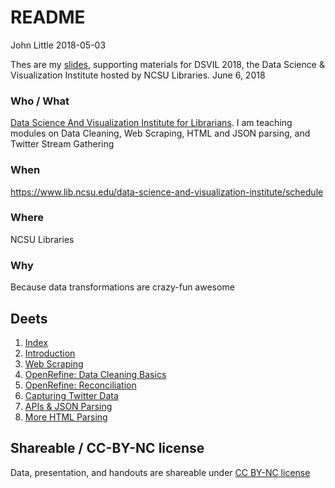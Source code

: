 README
================
John Little
2018-05-03

Thes are my [slides](http://www.johnlittle.info/dsvil2018/), supporting materials for DSVIL 2018, the Data Science & Visualization Institute hosted by NCSU Libraries. June 6, 2018

### Who / What

[Data Science And Visualization Institute for Librarians](https://www.lib.ncsu.edu/data-science-and-visualization-institute/). I am teaching modules on Data Cleaning, Web Scraping, HTML and JSON parsing, and Twitter Stream Gathering

### When

<https://www.lib.ncsu.edu/data-science-and-visualization-institute/schedule>

### Where

NCSU Libraries

### Why

Because data transformations are crazy-fun awesome

Deets
-----

1.  [Index](http://www.johnlittle.info/dsvil2018/)
2.  [Introduction](http://www.johnlittle.info/dsvil2018/intro_05.html)
3.  [Web Scraping](http://www.johnlittle.info/dsvil2018/webscraping_10.html)
4.  [OpenRefine: Data Cleaning Basics](http://www.johnlittle.info/dsvil2018/openrefine_cleaning_basics_20.html)
5.  [OpenRefine: Reconciliation](http://www.johnlittle.info/dsvil2018/openrefine_cleaning_reconciliation_30.html)
6.  [Capturing Twitter Data](http://www.johnlittle.info/dsvil2018/twitter_streams_TAGS_40.html)
7.  [APIs & JSON Parsing](http://www.johnlittle.info/dsvil2018/api_50.html)
8.  [More HTML Parsing](http://www.johnlittle.info/dsvil2018/parsing_html_openrefine_60.html)

Shareable / CC-BY-NC license
----------------------------

Data, presentation, and handouts are shareable under [CC BY-NC license](https://creativecommons.org/licenses/by-nc/4.0/)
